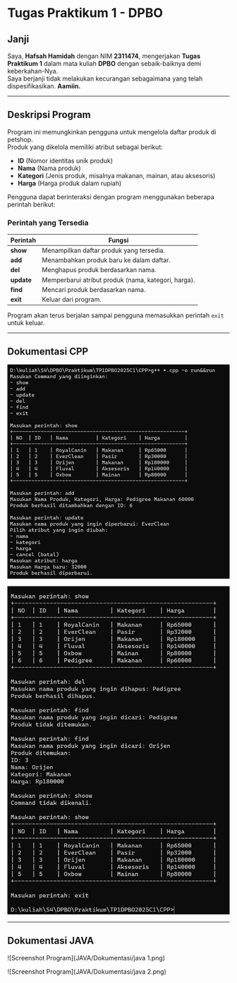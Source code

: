# Tugas Praktikum 1 - DPBO

## **Janji**
Saya, **Hafsah Hamidah** dengan NIM **2311474**, mengerjakan **Tugas Praktikum 1** dalam mata kuliah **DPBO** dengan sebaik-baiknya demi keberkahan-Nya.  
Saya berjanji tidak melakukan kecurangan sebagaimana yang telah dispesifikasikan. **Aamiin.**  

---

## **Deskripsi Program**  
Program ini memungkinkan pengguna untuk mengelola daftar produk di petshop.  
Produk yang dikelola memiliki atribut sebagai berikut:  
- **ID** (Nomor identitas unik produk)  
- **Nama** (Nama produk)  
- **Kategori** (Jenis produk, misalnya makanan, mainan, atau aksesoris)  
- **Harga** (Harga produk dalam rupiah)  

Pengguna dapat berinteraksi dengan program menggunakan beberapa perintah berikut:  

### **Perintah yang Tersedia**  
| Perintah  | Fungsi |
|-----------|--------|
| **show**  | Menampilkan daftar produk yang tersedia. |
| **add**   | Menambahkan produk baru ke dalam daftar. |
| **del**   | Menghapus produk berdasarkan nama. |
| **update**| Memperbarui atribut produk (nama, kategori, harga). |
| **find**  | Mencari produk berdasarkan nama. |
| **exit**  | Keluar dari program. |

Program akan terus berjalan sampai pengguna memasukkan perintah `exit` untuk keluar.  

---

## **Dokumentasi CPP**
![Screenshot Program](CPP/Dokumentasi/1.png)

![Screenshot Program](CPP/Dokumentasi/2.png)

---

## **Dokumentasi JAVA**
![Screenshot Program](JAVA/Dokumentasi/java 1.png)

![Screenshot Program](JAVA/Dokumentasi/java 2.png)


